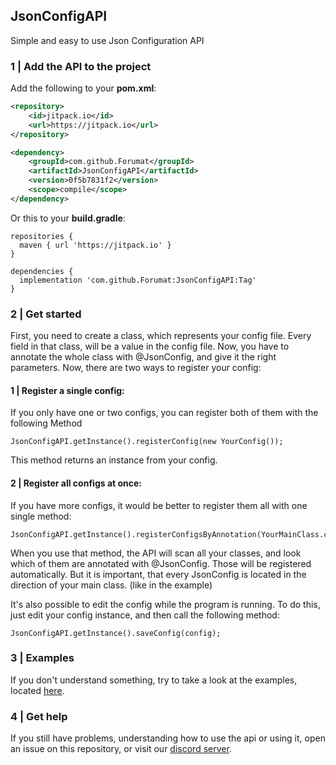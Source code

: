 ## JsonConfigAPI
Simple and easy to use Json Configuration API

### 1 | Add the API to the project
Add the following to your **pom.xml**:
```xml
<repository>
    <id>jitpack.io</id>
    <url>https://jitpack.io</url>
</repository>
```
```xml
<dependency>
    <groupId>com.github.Forumat</groupId>
    <artifactId>JsonConfigAPI</artifactId>
    <version>0f5b7831f2</version>
    <scope>compile</scope>
</dependency>
```

Or this to your **build.gradle**:
```
repositories {
  maven { url 'https://jitpack.io' }
}
```
```
dependencies {
  implementation 'com.github.Forumat:JsonConfigAPI:Tag'
}
```

### 2 | Get started
First, you need to create a class, which represents your config file.
Every field in that class, will be a value in the config file.
Now, you have to annotate the whole class with @JsonConfig, and give it the right parameters.
Now, there are two ways to register your config:
#### 1 | Register a single config:
If you only have one or two configs, you can register both of them with the following Method
```
JsonConfigAPI.getInstance().registerConfig(new YourConfig());
```
This method returns an instance from your config.

#### 2 | Register all configs at once:
If you have more configs, it would be better to register them all with one single method:
```
JsonConfigAPI.getInstance().registerConfigsByAnnotation(YourMainClass.class);
```
When you use that method, the API will scan all your classes, and look which of them are annotated with @JsonConfig. Those will be registered automatically.
But it is important, that every JsonConfig is located in the direction of your main class. (like in the example)

It's also possible to edit the config while the program is running. To do this, just edit your config instance, and then call the following method:
```
JsonConfigAPI.getInstance().saveConfig(config);
```

### 3 | Examples
If you don't understand something, try to take a look at the examples, located [here](https://github.com/Forumat/JsonConfigAPI/tree/main/src/main/java/eu/forumat/config/example).

### 4 | Get help
If you still have problems, understanding how to use the api or using it, open an issue on this repository, or visit our [discord server](http://discord.forumat.eu).
